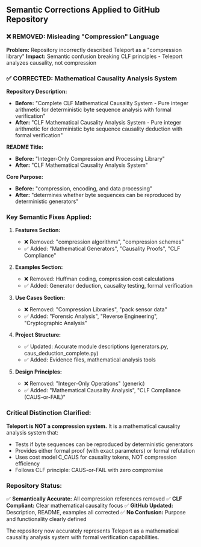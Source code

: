 ## Semantic Corrections Applied to GitHub Repository

### ❌ REMOVED: Misleading "Compression" Language
**Problem:** Repository incorrectly described Teleport as a "compression library"
**Impact:** Semantic confusion breaking CLF principles - Teleport analyzes causality, not compression

### ✅ CORRECTED: Mathematical Causality Analysis System

**Repository Description:**
- **Before:** "Complete CLF Mathematical Causality System - Pure integer arithmetic for deterministic byte sequence analysis with formal verification"
- **After:** "CLF Mathematical Causality Analysis System - Pure integer arithmetic for deterministic byte sequence causality deduction with formal verification"

**README Title:**
- **Before:** "Integer-Only Compression and Processing Library"
- **After:** "CLF Mathematical Causality Analysis System"

**Core Purpose:**
- **Before:** "compression, encoding, and data processing"
- **After:** "determines whether byte sequences can be reproduced by deterministic generators"

### Key Semantic Fixes Applied:

1. **Features Section:**
   - ❌ Removed: "compression algorithms", "compression schemes"
   - ✅ Added: "Mathematical Generators", "Causality Proofs", "CLF Compliance"

2. **Examples Section:**
   - ❌ Removed: Huffman coding, compression cost calculations
   - ✅ Added: Generator deduction, causality testing, formal verification

3. **Use Cases Section:**
   - ❌ Removed: "Compression Libraries", "pack sensor data"
   - ✅ Added: "Forensic Analysis", "Reverse Engineering", "Cryptographic Analysis"

4. **Project Structure:**
   - ✅ Updated: Accurate module descriptions (generators.py, caus_deduction_complete.py)
   - ✅ Added: Evidence files, mathematical analysis tools

5. **Design Principles:**
   - ❌ Removed: "Integer-Only Operations" (generic)
   - ✅ Added: "Mathematical Causality Analysis", "CLF Compliance (CAUS-or-FAIL)"

### Critical Distinction Clarified:

**Teleport is NOT a compression system.** It is a mathematical causality analysis system that:
- Tests if byte sequences can be reproduced by deterministic generators
- Provides either formal proof (with exact parameters) or formal refutation
- Uses cost model C_CAUS for causality tokens, NOT compression efficiency
- Follows CLF principle: CAUS-or-FAIL with zero compromise

### Repository Status:
✅ **Semantically Accurate:** All compression references removed
✅ **CLF Compliant:** Clear mathematical causality focus
✅ **GitHub Updated:** Description, README, examples all corrected
✅ **No Confusion:** Purpose and functionality clearly defined

The repository now accurately represents Teleport as a mathematical causality analysis system with formal verification capabilities.

